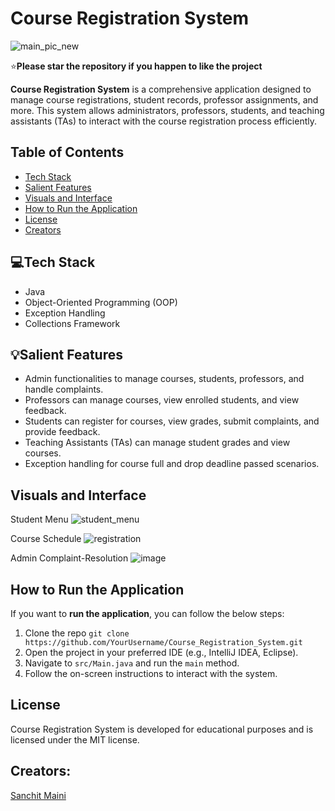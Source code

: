 # Course Registration System
![main_pic_new](https://github.com/user-attachments/assets/eba71d75-badb-4c31-8bd9-328656432943)

:star:**Please star the repository if you happen to like the project**

**Course Registration System** is a comprehensive application designed to manage course registrations, student records, professor assignments, and more. This system allows administrators, professors, students, and teaching assistants (TAs) to interact with the course registration process efficiently.

## Table of Contents

- [Tech Stack](#tech-stack)
- [Salient Features](#salient-features)
- [Visuals and Interface](visuals-and-interface)
- [How to Run the Application](#how-to-run-the-application)
- [License](#license)
- [Creators](#creators)
  
## 💻Tech Stack

- Java
- Object-Oriented Programming (OOP)
- Exception Handling
- Collections Framework

## 💡Salient Features

- Admin functionalities to manage courses, students, professors, and handle complaints.
- Professors can manage courses, view enrolled students, and view feedback.
- Students can register for courses, view grades, submit complaints, and provide feedback.
- Teaching Assistants (TAs) can manage student grades and view courses.
- Exception handling for course full and drop deadline passed scenarios.

## Visuals and Interface

Student Menu
![student_menu](https://github.com/user-attachments/assets/c17e0d7d-4330-4ebd-a4b3-29535840610d)

Course Schedule
![registration](https://github.com/user-attachments/assets/050e2dfb-fbcf-4d0e-9b42-0d7e598f2c7c)

Admin Complaint-Resolution
![image](https://github.com/user-attachments/assets/1994a5b0-e432-4707-9ca5-526302973bef)

## How to Run the Application

If you want to **run the application**, you can follow the below steps:
1. Clone the repo 
   `git clone https://github.com/YourUsername/Course_Registration_System.git`
2. Open the project in your preferred IDE (e.g., IntelliJ IDEA, Eclipse).
3. Navigate to `src/Main.java` and run the `main` method.
4. Follow the on-screen instructions to interact with the system.

## License
Course Registration System is developed for educational purposes and is licensed under the MIT license.

## Creators:
[Sanchit Maini](https://github.com/YourUsername)

